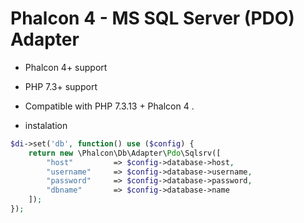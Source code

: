 # Phalcon 4 - MS SQL Server (PDO) Adapter

- Phalcon 4+ support

- PHP 7.3+ support


- Compatible with PHP 7.3.13 + Phalcon 4 .

- instalation




```php
$di->set('db', function() use ($config) {
	return new \Phalcon\Db\Adapter\Pdo\Sqlsrv([
		"host"         => $config->database->host,
		"username"     => $config->database->username,
		"password"     => $config->database->password,
		"dbname"       => $config->database->name
	]);
});


```
